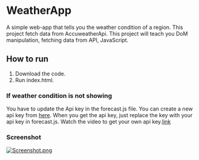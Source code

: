 # WeatherApp
A simple web-app that tells you the weather condition of a region.
This project fetch data from AccuweatherApi.
This project will teach you DoM manipulation, fetching data from API, JavaScript.
## How to run
1. Download the code.
2. Run index.html.
### If weather condition is not showing
You have to update the Api key in the forecast.js file.
You can create a new api key from [here](https://developer.accuweather.com/).
When you get the api key, just replace the key with your api key in forecast.js.
Watch the video to get your own api key.[link](https://www.youtube.com/watch?v=DR3jZczgZCs)

### Screenshot
[![Screenshot.png](https://i.postimg.cc/tCJQckbg/Screenshot-39.png)](https://postimg.cc/rzBP0SK6)
